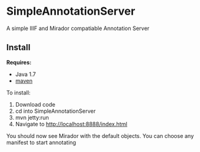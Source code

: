 # SimpleAnnotationServer
A simple IIIF and Mirador compatiable Annotation Server

## Install
**Requires:**
 * Java 1.7
 * [maven](https://maven.apache.org/)

To install:
 1. Download code
 2. cd into SimpleAnnotationServer
 3. mvn jetty:run
 4. Navigate to [http://localhost:8888/index.html](http://localhost:8888/index.html)

You should now see Mirador with the default objects. You can choose any manifest to start annotating 


